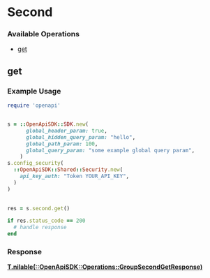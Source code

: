 # Second


### Available Operations

* [get](#get)

## get

### Example Usage

```ruby
require 'openapi'


s = ::OpenApiSDK::SDK.new(
      global_header_param: true,
      global_hidden_query_param: "hello",
      global_path_param: 100,
      global_query_param: "some example global query param",
    )
s.config_security(
  ::OpenApiSDK::Shared::Security.new(
    api_key_auth: "Token YOUR_API_KEY",
  )
)

    
res = s.second.get()

if res.status_code == 200
  # handle response
end

```




### Response

**[T.nilable(::OpenApiSDK::Operations::GroupSecondGetResponse)](../../models/operations/groupsecondgetresponse.md)**

